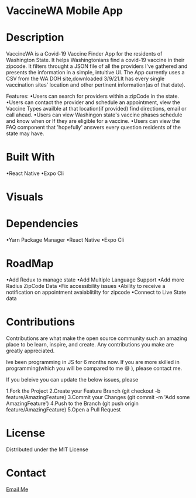 # VaccineWA Mobile App

# Description
VaccineWA is a Covid-19 Vaccine Finder App for the residents of Washington State. It helps Washingtonians find a covid-19 vaccine in their zipcode. It filters throught a JSON file of all the providers I've gathered and presents the information in a simple, intuitive UI.
The App currently uses a CSV from the WA DOH site,downloaded 3/9/21.It has every single vaccination sites' location and other pertinent information(as of that date). 

Features: 
•Users can search for providers within a zipCode in the state.
•Users can contact the provider and schedule an appointment, view the Vaccine Types availble at that location(if provided) find directions, email or call ahead.
•Users can view Washingon state's vaccine phases schedule and know when or If they are eligible for a vaccine.
•Users can view the FAQ component that 'hopefully' answers every question residents of the state may have.

# Built With
•React Native 
•Expo Cli

# Visuals


# Dependencies
•Yarn Package Manager
•React Native
•Expo Cli


# RoadMap
•Add Redux to manage state
•Add Multiple Language Support
•Add more Radius ZipCode Data
•Fix accessibility issues
•Ability to receive a notification on appointment avaiablitilty for zipcode
•Connect to Live State data

# Contributions
Contributions are what make the open source community such an amazing place to be learn, inspire, and create. Any contributions you make are greatly appreciated.

Ive been programming in JS for 6 months now. If you are more skilled in programming(which you will be compared to me 😅 ), please contact me.

If you beleive you can update the below issues, please

1.Fork the Project
2.Create your Feature Branch (git checkout -b feature/AmazingFeature)
3.Commit your Changes (git commit -m 'Add some AmazingFeature')
4.Push to the Branch (git push origin feature/AmazingFeature)
5.Open a Pull Request

# License
Distributed under the MIT License

# Contact

[Email Me](mailto:nasir.a.abdirahman@outlook.com)




